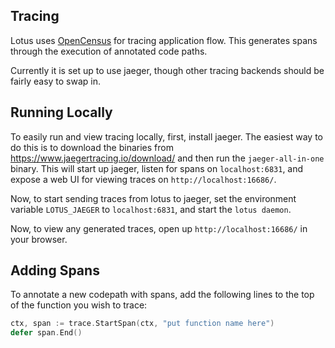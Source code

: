 ## Tracing

Lotus uses [OpenCensus](https://opencensus.io/) for tracing application flow.
This generates spans
through the execution of annotated code paths.

Currently it is set up to use jaeger, though other tracing backends should be
fairly easy to swap in.

## Running Locally

To easily run and view tracing locally, first, install jaeger. The easiest way
to do this is to download the binaries from
https://www.jaegertracing.io/download/ and then run the `jaeger-all-in-one`
binary. This will start up jaeger, listen for spans on `localhost:6831`, and
expose a web UI for viewing traces on `http://localhost:16686/`.

Now, to start sending traces from lotus to jaeger, set the environment variable
`LOTUS_JAEGER` to `localhost:6831`, and start the `lotus daemon`.

Now, to view any generated traces, open up `http://localhost:16686/` in your
browser.

## Adding Spans
To annotate a new codepath with spans, add the following lines to the top of the function you wish to trace:

```go
ctx, span := trace.StartSpan(ctx, "put function name here")
defer span.End()
```
